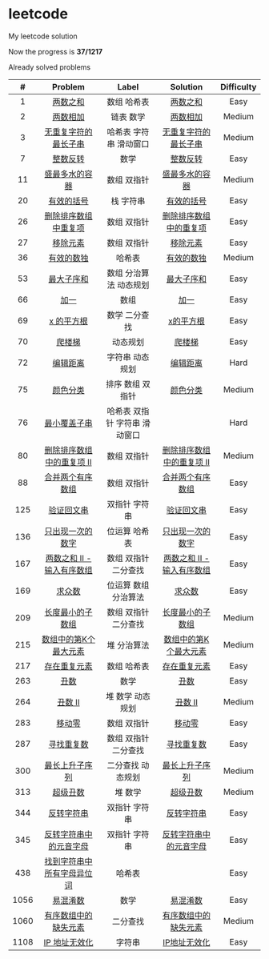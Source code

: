 # leetcode
My leetcode solution

Now the progress is **37/1217**

Already solved problems

|  #   |                           Problem                            |             Label             |                           Solution                           | Difficulty |
| :--: | :----------------------------------------------------------: | :---------------------------: | :----------------------------------------------------------: | :--------: |
|  1   |    [两数之和](https://leetcode-cn.com/problems/two-sum/)     |          数组 哈希表          | [两数之和](https://github.com/Hots-J/leetcode/blob/master/problems/1.%E4%B8%A4%E6%95%B0%E4%B9%8B%E5%92%8C.md) |    Easy    |
|  2   |    [两数相加](https://leetcode-cn.com/problems/two-sum/)     |           链表 数学           | [两数相加](https://github.com/Hots-J/leetcode/blob/master/problems/2.%E4%B8%A4%E6%95%B0%E7%9B%B8%E5%8A%A0.md) |   Medium   |
|  3   | [无重复字符的最长子串](https://leetcode-cn.com/problems/two-sum/) |    哈希表  字符串 滑动窗口    | [无重复字符的最长子串](https://github.com/Hots-J/leetcode/blob/master/problems/3.%E6%97%A0%E9%87%8D%E5%A4%8D%E5%AD%97%E7%AC%A6%E7%9A%84%E6%9C%80%E9%95%BF%E5%AD%90%E4%B8%B2.md) |   Medium   |
|  7   | [整数反转](https://leetcode-cn.com/problems/reverse-integer/) |             数学              | [整数反转](https://github.com/Hots-J/leetcode/blob/master/problems/7.%E6%95%B4%E6%95%B0%E5%8F%8D%E8%BD%AC.md) |    Easy    |
|  11  | [盛最多水的容器](https://leetcode-cn.com/problems/container-with-most-water/) |          数组 双指针          | [盛最多水的容器](https://github.com/Hots-J/leetcode/blob/master/problems/11.%20%E7%9B%9B%E6%9C%80%E5%A4%9A%E6%B0%B4%E7%9A%84%E5%AE%B9%E5%99%A8.md) |   Medium   |
|  20  | [有效的括号](https://leetcode-cn.com/problems/valid-parentheses/) |           栈 字符串           | [有效的括号](https://github.com/Hots-J/leetcode/blob/master/problems/20.%E6%9C%89%E6%95%88%E7%9A%84%E6%8B%AC%E5%8F%B7.md) |    Easy    |
|  26  | [删除排序数组中重复项](https://leetcode-cn.com/problems/remove-duplicates-from-sorted-array/) |          数组 双指针          | [删除排序数组中的重复项](https://github.com/Hots-J/leetcode/blob/master/problems/26.%E5%88%A0%E9%99%A4%E6%8E%92%E5%BA%8F%E6%95%B0%E7%BB%84%E4%B8%AD%E7%9A%84%E9%87%8D%E5%A4%8D%E9%A1%B9.md) |    Easy    |
|  27  | [移除元素](https://leetcode-cn.com/problems/remove-element/) |          数组 双指针          | [移除元素](https://github.com/Hots-J/leetcode/blob/master/problems/27.%20%E7%A7%BB%E9%99%A4%E5%85%83%E7%B4%A0.md) |    Easy    |
|  36  | [有效的数独](https://leetcode-cn.com/problems/valid-sudoku/) |            哈希表             | [有效的数独](https://github.com/Hots-J/leetcode/blob/master/problems/36.%E6%9C%89%E6%95%88%E7%9A%84%E6%95%B0%E7%8B%AC.md) |   Medium   |
|  53  | [最大子序和](https://leetcode-cn.com/problems/maximum-subarray/) |    数组 分治算法 动态规划     | [最大子序和](https://github.com/Hots-J/leetcode/blob/master/problems/53.%E6%9C%80%E5%A4%A7%E5%AD%90%E5%BA%8F%E5%92%8C.md) |    Easy    |
|  66  |      [加一](https://leetcode-cn.com/problems/plus-one/)      |             数组              | [加一](https://github.com/Hots-J/leetcode/blob/master/problems/66.%E5%8A%A0%E4%B8%80.md) |    Easy    |
|  69  |    [x 的平方根](https://leetcode-cn.com/problems/sqrtx/)     |         数学 二分查找         | [x的平方根](https://github.com/Hots-J/leetcode/blob/master/problems/69.%20x%E7%9A%84%E5%B9%B3%E6%96%B9%E6%A0%B9.md) |    Easy    |
|  70  | [爬楼梯](https://leetcode-cn.com/problems/climbing-stairs/)  |           动态规划            | [爬楼梯](https://github.com/Hots-J/leetcode/blob/master/problems/70.%E7%88%AC%E6%A5%BC%E6%A2%AF.md) |    Easy    |
|  72  | [编辑距离](https://leetcode-cn.com/problems/edit-distance/)  |        字符串 动态规划        | [编辑距离](https://github.com/Hots-J/leetcode/blob/master/problems/72.%E7%BC%96%E8%BE%91%E8%B7%9D%E7%A6%BB.md) |    Hard    |
|  75  |  [颜色分类](https://leetcode-cn.com/problems/sort-colors/)   |       排序 数组 双指针        | [颜色分类](https://github.com/Hots-J/leetcode/blob/master/problems/75.%20%E9%A2%9C%E8%89%B2%E5%88%86%E7%B1%BB.md) |   Medium   |
|  76  | [最小覆盖子串](https://leetcode-cn.com/problems/minimum-window-substring/) | 哈希表 双指针 字符串 滑动窗口 |                                                              |    Hard    |
|  80  | [删除排序数组中的重复项 II](https://leetcode-cn.com/problems/remove-duplicates-from-sorted-array-ii/) |          数组 双指针          | [删除排序数组中的重复项 II](https://github.com/Hots-J/leetcode/blob/master/problems/80.%20%E5%88%A0%E9%99%A4%E6%8E%92%E5%BA%8F%E6%95%B0%E7%BB%84%E4%B8%AD%E7%9A%84%E9%87%8D%E5%A4%8D%E9%A1%B9%20II.md) |   Medium   |
|  88  | [合并两个有序数组](https://leetcode-cn.com/problems/merge-sorted-array/) |          数组 双指针          | [合并两个有序数组](https://github.com/Hots-J/leetcode/blob/master/problems/88.%20%E5%90%88%E5%B9%B6%E4%B8%A4%E4%B8%AA%E6%9C%89%E5%BA%8F%E6%95%B0%E7%BB%84.md) |    Easy    |
| 125  | [验证回文串](https://leetcode-cn.com/problems/valid-palindrome/) |         双指针 字符串         | [验证回文串](https://github.com/Hots-J/leetcode/blob/master/problems/125.%20%E9%AA%8C%E8%AF%81%E5%9B%9E%E6%96%87%E4%B8%B2.md) |    Easy    |
| 136  | [只出现一次的数字](https://leetcode-cn.com/problems/single-number/) |         位运算 哈希表         | [只出现一次的数字](https://github.com/Hots-J/leetcode/blob/master/problems/136.%E5%8F%AA%E5%87%BA%E7%8E%B0%E4%B8%80%E6%AC%A1%E7%9A%84%E6%95%B0%E5%AD%97.md) |    Easy    |
| 167  | [两数之和 II - 输入有序数组](https://leetcode-cn.com/problems/two-sum-ii-input-array-is-sorted/) |     数组 双指针 二分查找      | [两数之和 II - 输入有序数组](https://github.com/Hots-J/leetcode/blob/master/problems/167.%20%E4%B8%A4%E6%95%B0%E4%B9%8B%E5%92%8C%20II%20-%20%E8%BE%93%E5%85%A5%E6%9C%89%E5%BA%8F%E6%95%B0%E7%BB%84.md) |    Easy    |
| 169  | [求众数](https://leetcode-cn.com/problems/majority-element/) |     位运算 数组 分治算法      | [求众数](https://github.com/Hots-J/leetcode/blob/master/problems/169.%E6%B1%82%E4%BC%97%E6%95%B0.md) |    Easy    |
| 209  | [长度最小的子数组](https://leetcode-cn.com/problems/minimum-size-subarray-sum/) |     数组 双指针 二分查找      | [长度最小的子数组](https://github.com/Hots-J/leetcode/blob/master/problems/209.%20%E9%95%BF%E5%BA%A6%E6%9C%80%E5%B0%8F%E7%9A%84%E5%AD%90%E6%95%B0%E7%BB%84.md) |   Medium   |
| 215  | [数组中的第K个最大元素](https://leetcode-cn.com/problems/kth-largest-element-in-an-array/) |          堆 分治算法          | [数组中的第K个最大元素](https://github.com/Hots-J/leetcode/blob/master/problems/215.%20%E6%95%B0%E7%BB%84%E4%B8%AD%E7%9A%84%E7%AC%ACK%E4%B8%AA%E6%9C%80%E5%A4%A7%E5%85%83%E7%B4%A0.md) |   Medium   |
| 217  | [存在重复元素](https://leetcode-cn.com/problems/contains-duplicate/) |          数组 哈希表          | [存在重复元素](https://github.com/Hots-J/leetcode/blob/master/problems/217.%E5%AD%98%E5%9C%A8%E9%87%8D%E5%A4%8D%E5%85%83%E7%B4%A0.md) |    Easy    |
| 263  |    [丑数](https://leetcode-cn.com/problems/ugly-number/)     |             数学              | [丑数](https://github.com/Hots-J/leetcode/blob/master/problems/263.%E4%B8%91%E6%95%B0.md) |    Easy    |
| 264  | [丑数 II](https://leetcode-cn.com/problems/ugly-number-ii/)  |       堆 数学 动态规划        | [丑数 II](https://github.com/Hots-J/leetcode/blob/master/problems/264.%E4%B8%91%E6%95%B0II.md) |   Medium   |
| 283  |   [移动零](https://leetcode-cn.com/problems/move-zeroes/)    |          数组 双指针          | [移动零](https://github.com/Hots-J/leetcode/blob/master/problems/283.%E7%A7%BB%E5%8A%A8%E9%9B%B6.md) |    Easy    |
| 287  | [寻找重复数](https://leetcode-cn.com/problems/find-the-duplicate-number/) |     数组 双指针 二分查找      | [寻找重复数](https://github.com/Hots-J/leetcode/blob/master/problems/287.%E5%AF%BB%E6%89%BE%E9%87%8D%E5%A4%8D%E6%95%B0.md) |    Easy    |
| 300  | [最长上升子序列](https://leetcode-cn.com/problems/longest-increasing-subsequence/) |       二分查找 动态规划       | [最长上升子序列](https://github.com/Hots-J/leetcode/blob/master/problems/300.%E6%9C%80%E9%95%BF%E4%B8%8A%E5%8D%87%E5%AD%90%E5%BA%8F%E5%88%97.md) |   Medium   |
| 313  | [超级丑数](https://leetcode-cn.com/problems/super-ugly-number/) |            堆 数学            | [超级丑数](https://github.com/Hots-J/leetcode/blob/master/problems/313.%E8%B6%85%E7%BA%A7%E4%B8%91%E6%95%B0.md) |   Medium   |
| 344  | [反转字符串](https://leetcode-cn.com/problems/reverse-string/) |         双指针 字符串         | [反转字符串](https://github.com/Hots-J/leetcode/blob/master/problems/344.%20%E5%8F%8D%E8%BD%AC%E5%AD%97%E7%AC%A6%E4%B8%B2.md) |    Easy    |
| 345  | [反转字符串中的元音字母](https://leetcode-cn.com/problems/reverse-vowels-of-a-string/) |         双指针 字符串         | [反转字符串中的元音字母](https://github.com/Hots-J/leetcode/blob/master/problems/345.%20%E5%8F%8D%E8%BD%AC%E5%AD%97%E7%AC%A6%E4%B8%B2%E4%B8%AD%E7%9A%84%E5%85%83%E9%9F%B3%E5%AD%97%E6%AF%8D.md) |    Easy    |
| 438  | [找到字符串中所有字母异位词](https://leetcode-cn.com/problems/find-all-anagrams-in-a-string/) |            哈希表             |                                                              |    Easy    |
| 1056 | [易混淆数](https://leetcode-cn.com/problems/confusing-number/) |             数学              | [易混淆数](https://github.com/Hots-J/leetcode/blob/master/problems/1056.%E6%98%93%E6%B7%B7%E6%B7%86%E6%95%B0.md) |    Easy    |
| 1060 | [有序数组中的缺失元素](https://leetcode-cn.com/problems/missing-element-in-sorted-array/) |           二分查找            | [有序数组中的缺失元素](https://github.com/Hots-J/leetcode/blob/master/problems/1060.%E6%9C%89%E5%BA%8F%E6%95%B0%E7%BB%84%E4%B8%AD%E7%9A%84%E7%BC%BA%E5%A4%B1%E5%85%83%E7%B4%A0.md) |   Medium   |
| 1108 | [IP 地址无效化](https://leetcode-cn.com/problems/defanging-an-ip-address/) |            字符串             | [IP地址无效化](https://github.com/Hots-J/leetcode/blob/master/problems/1108.%20IP%E5%9C%B0%E5%9D%80%E6%97%A0%E6%95%88%E5%8C%96.md) |    Easy    |

